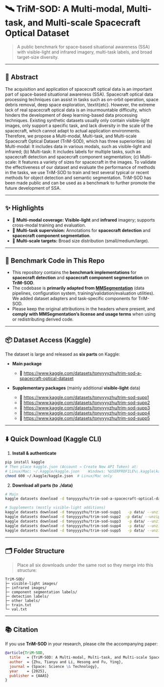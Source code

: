 # 🛰️ TriM-SOD: A Multi-modal, Multi-task, and Multi-scale Spacecraft Optical Dataset

> A public benchmark for space-based situational awareness (SSA) with visible-light and infrared imagery, multi-task labels, and broad target-size diversity.

---

## 📝 Abstract

The acquisition and application of spacecraft optical data is an important part of space-based situational awareness (SSA). Spacecraft optical data processing techniques can assist in tasks such as on-orbit operation, space debris removal, deep space exploration, \textit{etc}. However, the extreme lack of real spacecraft optical data is an insurmountable difficulty, which hinders the development of deep learning-based data processing techniques. Existing synthetic datasets usually only contain visible-light images, only support a specific task, and lack diversity in the scale of the spacecraft, which cannot adapt to actual application environments. Therefore, we propose a Multi-modal, Multi-task, and Multi-scale Spacecraft Optical Dataset (TriM-SOD), which has three superiorities: (a) Multi-modal: It includes data in various modals, such as visible-light and infrared; (b) Multi-task: It includes labels for multiple tasks, such as spacecraft detection and spacecraft component segmentation; (c) Multi-scale: It features a variety of sizes for spacecraft in the images. To validate the effectiveness of our dataset and evaluate the performance of methods in the tasks, we use TriM-SOD to train and test several typical or recent methods for object detection and semantic segmentation. TriM-SOD has been made public and can be used as a benchmark to further promote the future development of SSA.

---

## ✨ Highlights

- 🔭 **Multi-modal coverage:** **Visible-light** and **infrared** imagery; supports cross-modal training and evaluation.
- 🧩 **Multi-task supervision:** Annotations for **spacecraft detection** and **spacecraft component segmentation**.
- 📐 **Multi-scale targets:** Broad size distribution (small/medium/large).

---

## 🧪 Benchmark Code in This Repo

- This repository contains the **benchmark implementations** for **spacecraft detection** and **spacecraft component segmentation** on **TriM-SOD**.
- The codebase is **primarily adapted from [MMSegmentation](https://github.com/open-mmlab/mmsegmentation)** (data pipelines, configuration system, training/validation/evaluation utilities).  
  We added dataset adapters and task-specific components for TriM-SOD.
- Please keep the original attributions in the headers where present, and **comply with MMSegmentation’s license and usage terms** when using or redistributing derived code.

---

## 📦 Dataset Access (Kaggle)

The dataset is large and released as **six parts** on Kaggle:

- **Main package**  
  - 🔗 <https://www.kaggle.com/datasets/tonyyyyzhu/trim-sod-a-spacecraft-optical-dataset>

- **Supplementary packages** (mainly additional **visible-light** data)  
  - 🔗 <https://www.kaggle.com/datasets/tonyyyyzhu/trim-sod-supp1>  
  - 🔗 <https://www.kaggle.com/datasets/tonyyyyzhu/trim-sod-supp2>  
  - 🔗 <https://www.kaggle.com/datasets/tonyyyyzhu/trim-sod-supp3>  
  - 🔗 <https://www.kaggle.com/datasets/tonyyyyzhu/trim-sod-supp4>  
  - 🔗 <https://www.kaggle.com/datasets/tonyyyyzhu/trim-sod-supp5>


---

## ⬇️ Quick Download (Kaggle CLI)

1) **Install & authenticate**

~~~bash
pip install kaggle
# Then place kaggle.json (Account → Create New API Token) at:
# Linux/Mac: ~/.kaggle/kaggle.json    Windows: %USERPROFILE%\.kaggle\kaggle.json
chmod 600 ~/.kaggle/kaggle.json  # Linux/Mac only
~~~

2) **Download all parts (to ./data)**

~~~bash
# Main
kaggle datasets download -d tonyyyyzhu/trim-sod-a-spacecraft-optical-dataset -p data/ --unzip

# Supplements (mostly visible-light additions)
kaggle datasets download -d tonyyyyzhu/trim-sod-supp1   -p data/ --unzip
kaggle datasets download -d tonyyyyzhu/trim-sod-supp2  -p data/ --unzip
kaggle datasets download -d tonyyyyzhu/trim-sod-supp3   -p data/ --unzip
kaggle datasets download -d tonyyyyzhu/trim-sod-supp4   -p data/ --unzip
kaggle datasets download -d tonyyyyzhu/trim-sod-supp5   -p data/ --unzip
~~~

---

## 🗂️ Folder Structure

> Place all six downloads under the same root so they merge into this structure:

```text
TriM-SOD/
├─ visible-light images/
├─ infrared images/
├─ component segmentation labels/
├─ detection labels/
├─ other labels/
├─ train.txt
└─ val.txt
```


---

## 📚 Citation

If you use **TriM-SOD** in your research, please cite the accompanying paper:

~~~bibtex
@article{TriM-SOD,
  title   = {TriM-SOD: A Multi-modal, Multi-task, and Multi-scale Spacecraft Optical Dataset},
  author  = {Zhu, Tianyu and Li, Hesong and Fu, Ying},
  journal = {Space: Science \& Technology},
  year    = {2025},
  publisher = {AAAS}
}
~~~

